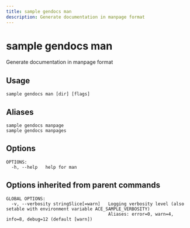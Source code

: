```yaml
---
title: sample gendocs man
description: Generate documentation in manpage format
---
```


<!--
This documentation is auto generated by a script.
Please do not edit this file directly.
-->

<!-- markdownlint-disable-next-line single-title -->
# sample gendocs man

Generate documentation in manpage format

## Usage

```plaintext
sample gendocs man [dir] [flags]
```

## Aliases

```plaintext
sample gendocs manpage
sample gendocs manpages
```

## Options

```plaintext
OPTIONS:
  -h, --help   help for man
```

## Options inherited from parent commands

```plaintext
GLOBAL OPTIONS:
  -v, --verbosity stringSlice[=warn]   Logging verbosity level (also setable with environment variable ACE_SAMPLE_VERBOSITY)
                                       Aliases: error=0, warn=4, info=8, debug=12 (default [warn])
```
